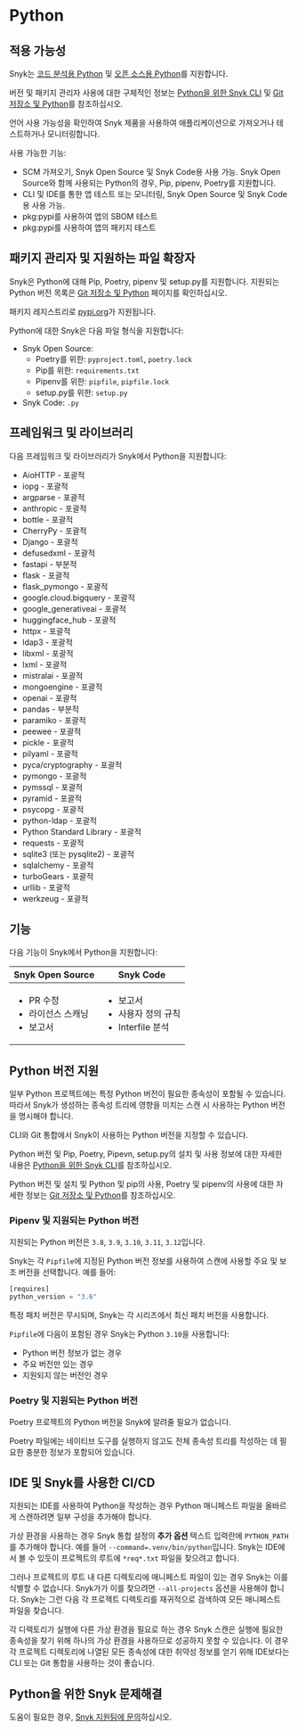 # Python

## 적용 가능성

Snyk는 [코드 분석용 Python](python-for-code-analysis.md) 및 [오픈 소스용 Python](python-for-open-source.md)를 지원합니다.

버전 및 패키지 관리자 사용에 대한 구체적인 정보는 [Python을 위한 Snyk CLI](snyk-cli-for-python.md) 및 [Git 저장소 및 Python](git-repositories-and-python.md)를 참조하십시오.

언어 사용 가능성을 확인하여 Snyk 제품을 사용하여 애플리케이션으로 가져오거나 테스트하거나 모니터링합니다.

사용 가능한 기능:

* SCM 가져오기, Snyk Open Source 및 Snyk Code용 사용 가능. Snyk Open Source와 함께 사용되는 Python의 경우, Pip, pipenv, Poetry를 지원합니다.
* CLI 및 IDE를 통한 앱 테스트 또는 모니터링, Snyk Open Source 및 Snyk Code용 사용 가능.
* pkg:pypi를 사용하여 앱의 SBOM 테스트
* pkg:pypi를 사용하여 앱의 패키지 테스트

## 패키지 관리자 및 지원하는 파일 확장자

Snyk은 Python에 대해 Pip, Poetry, pipenv 및 setup.py를 지원합니다. 지원되는 Python 버전 목록은 [Git 저장소 및 Python](git-repositories-and-python.md) 페이지를 확인하십시오.

패키지 레지스트리로 [pypi.org](https://pypi.org/)가 지원됩니다.

Python에 대한 Snyk은 다음 파일 형식을 지원합니다:

* Snyk Open Source:
  * Poetry를 위한: `pyproject.toml`, `poetry.lock`
  * Pip를 위한: `requirements.txt`
  * Pipenv를 위한: `pipfile`, `pipfile.lock`
  * setup.py를 위한: `setup.py`
* Snyk Code: `.py`

## 프레임워크 및 라이브러리

다음 프레임워크 및 라이브러리가 Snyk에서 Python을 지원합니다:

* AioHTTP - 포괄적
* iopg - 포괄적
* argparse - 포괄적
* anthropic - 포괄적
* bottle - 포괄적
* CherryPy - 포괄적
* Django - 포괄적
* defusedxml - 포괄적
* fastapi - 부분적
* flask - 포괄적
* flask\_pymongo - 포괄적
* google.cloud.bigquery - 포괄적
* google\_generativeai - 포괄적
* huggingface\_hub - 포괄적
* httpx - 포괄적
* ldap3 - 포괄적
* libxml - 포괄적
* lxml - 포괄적
* mistralai - 포괄적
* mongoengine - 포괄적
* openai - 포괄적
* pandas - 부분적
* paramiko - 포괄적
* peewee - 포괄적
* pickle - 포괄적
* pilyaml - 포괄적
* pyca/cryptography - 포괄적
* pymongo - 포괄적
* pymssql - 포괄적
* pyramid - 포괄적
* psycopg - 포괄적
* python-ldap - 포괄적
* Python Standard Library - 포괄적
* requests - 포괄적
* sqlite3 (또는 pysqlite2) - 포괄적
* sqlalchemy - 포괄적
* turboGears - 포괄적
* urllib - 포괄적
* werkzeug - 포괄적

## 기능

다음 기능이 Snyk에서 Python을 지원합니다:

| Snyk Open Source                                     | Snyk Code                                                    |
| ---------------------------------------------------- | ------------------------------------------------------------ |
| <ul><li>PR 수정</li><li>라이선스 스캐닝</li><li>보고서</li></ul> | <ul><li>보고서</li><li>사용자 정의 규칙</li><li>Interfile 분석</li></ul> |

## Python 버전 지원

일부 Python 프로젝트에는 특정 Python 버전이 필요한 종속성이 포함될 수 있습니다. 따라서 Snyk가 생성하는 종속성 트리에 영향을 미치는 스캔 시 사용하는 Python 버전을 명시해야 합니다.

CLI와 Git 통합에서 Snyk이 사용하는 Python 버전을 지정할 수 있습니다.

Python 버전 및 Pip, Poetry, Pipevn, setup.py의 설치 및 사용 정보에 대한 자세한 내용은 [Python을 위한 Snyk CLI](snyk-cli-for-python.md)를 참조하십시오.

Python 버전 및 설치 및 Python 및 pip의 사용, Poetry 및 pipenv의 사용에 대한 자세한 정보는 [Git 저장소 및 Python](git-repositories-and-python.md)를 참조하십시오.

### Pipenv 및 지원되는 Python 버전

지원되는 Python 버전은 `3.8`, `3.9`, `3.10`, `3.11`, `3.12`입니다.

Snyk는 각 `Pipfile`에 지정된 Python 버전 정보를 사용하여 스캔에 사용할 주요 및 보조 버전을 선택합니다. 예를 들어:

```python
[requires]
python_version = "3.6"
```

특정 패치 버전은 무시되며, Snyk는 각 시리즈에서 최신 패치 버전을 사용합니다.

`Pipfile`에 다음이 포함된 경우 Snyk는 Python `3.10`을 사용합니다:

* Python 버전 정보가 없는 경우
* 주요 버전만 있는 경우
* 지원되지 않는 버전인 경우

### Poetry 및 지원되는 Python 버전

Poetry 프로젝트의 Python 버전을 Snyk에 알려줄 필요가 없습니다.

Poetry 파일에는 네이티브 도구를 실행하지 않고도 전체 종속성 트리를 작성하는 데 필요한 충분한 정보가 포함되어 있습니다.

## IDE 및 Snyk를 사용한 CI/CD

지원되는 IDE를 사용하여 Python을 작성하는 경우 Python 매니페스트 파일을 올바르게 스캔하려면 일부 구성을 추가해야 합니다.

가상 환경을 사용하는 경우 Snyk 통합 설정의 **추가 옵션** 텍스트 입력란에 `PYTHON_PATH`를 추가해야 합니다. 예를 들어 `--command=.venv/bin/python`입니다. Snyk는 IDE에서 볼 수 있듯이 프로젝트의 루트에 `*req*.txt` 파일을 찾으려고 합니다.

그러나 프로젝트의 루트 내 다른 디렉토리에 매니페스트 파일이 있는 경우 Snyk는 이를 식별할 수 없습니다. Snyk가가 이를 찾으려면 `--all-projects` 옵션을 사용해야 합니다. Snyk는 그런 다음 각 프로젝트 디렉토리를 재귀적으로 검색하여 모든 매니페스트 파일을 찾습니다.

각 디렉토리가 실행에 다른 가상 환경을 필요로 하는 경우 Snyk 스캔은 실행에 필요한 종속성을 찾기 위해 하나의 가상 환경을 사용하므로 성공하지 못할 수 있습니다. 이 경우 각 프로젝트 디렉토리에 나열된 모든 종속성에 대한 취약성 정보를 얻기 위해 IDE보다는 CLI 또는 Git 통합을 사용하는 것이 좋습니다.

## Python을 위한 Snyk 문제해결

도움이 필요한 경우, [Snyk 지원팀에 문의](https://support.snyk.io)하십시오.
